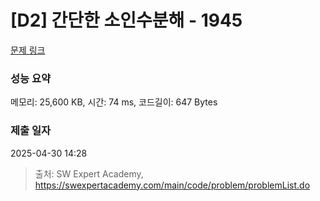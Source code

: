 # [D2] 간단한 소인수분해 - 1945 

[문제 링크](https://swexpertacademy.com/main/code/problem/problemDetail.do?contestProbId=AV5Pl0Q6ANQDFAUq) 

### 성능 요약

메모리: 25,600 KB, 시간: 74 ms, 코드길이: 647 Bytes

### 제출 일자

2025-04-30 14:28



> 출처: SW Expert Academy, https://swexpertacademy.com/main/code/problem/problemList.do